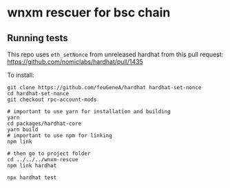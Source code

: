 # wnxm rescuer for bsc chain

## Running tests

This repo uses `eth_setNonce` from unreleased hardhat from this pull request: https://github.com/nomiclabs/hardhat/pull/1435

To install:

```
git clone https://github.com/feuGeneA/hardhat hardhat-set-nonce
cd hardhat-set-nonce
git checkout rpc-account-mods

# important to use yarn for installation and building
yarn
cd packages/hardhat-core
yarn build
# important to use npm for linking
npm link

# then go to project folder
cd ../../../wnxm-rescue
npm link hardhat

npx hardhat test
```


